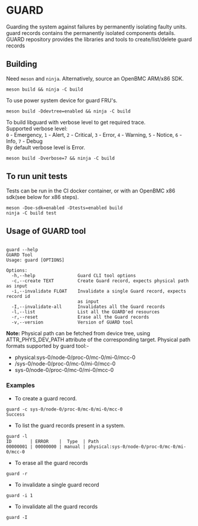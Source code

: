 # GUARD
Guarding the system against failures by permanently isolating faulty units.
guard records contains the permanently isolated components details.
GUARD repository provides the libraries and tools to create/list/delete guard records
## Building
Need `meson` and `ninja`. Alternatively, source an OpenBMC ARM/x86 SDK.
```
meson build && ninja -C build
```
To use power system device for guard FRU's.
```
meson build -Ddevtree=enabled && ninja -C build
```
To build libguard with verbose level to get required trace.\
Supported verbose level:\
`0` - Emergency, `1` - Alert, `2` - Critical, `3` - Error, `4` - Warning,
`5` - Notice, `6` - Info, `7` - Debug\
By default verbose level is Error.
```
meson build -Dverbose=7 && ninja -C build
```
## To run unit tests
Tests can be run in the CI docker container, or with an OpenBMC x86 sdk(see
below for x86 steps).
```
meson -Doe-sdk=enabled -Dtests=enabled build
ninja -C build test
```
## Usage of GUARD tool
```

guard --help
GUARD Tool
Usage: guard [OPTIONS]

Options:
  -h,--help                Guard CLI tool options
  -c,--create TEXT         Create Guard record, expects physical path as input
  -i,--invalidate FLOAT    Invalidate a single Guard record, expects record id
                           as input
  -I,--invalidate-all      Invalidates all the Guard records
  -l,--list                List all the GUARD'ed resources
  -r,--reset               Erase all the Guard records
  -v,--version             Version of GUARD tool

```
**Note:** Physical path can be fetched from device tree, using ATTR_PHYS_DEV_PATH
attribute of the corresponding target.
Physical path formats supported by guard tool:-

* physical:sys-0/node-0/proc-0/mc-0/mi-0/mcc-0
* /sys-0/node-0/proc-0/mc-0/mi-0/mcc-0
* sys-0/node-0/proc-0/mc-0/mi-0/mcc-0

### Examples

* To create a guard record.
```
guard -c sys-0/node-0/proc-0/mc-0/mi-0/mcc-0
Success
```
* To list the guard records present in a system.
```
guard -l
ID       | ERROR    |  Type  | Path 
00000001 | 00000000 | manual | physical:sys-0/node-0/proc-0/mc-0/mi-0/mcc-0
```
* To erase all the guard records
```
guard -r
```
* To invalidate a single guard record
```
guard -i 1
```
* To invalidate all the guard records
```
guard -I
```
